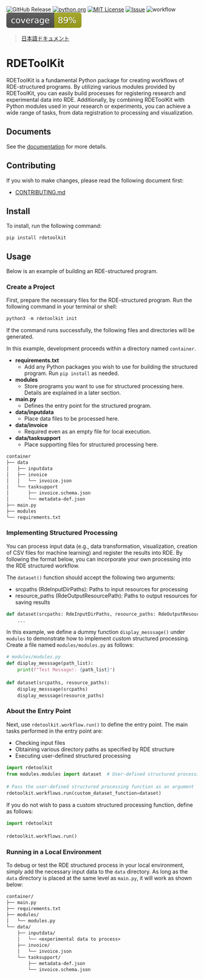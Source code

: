 ![GitHub Release](https://img.shields.io/github/v/release/nims-dpfc/rdetoolkit)
[![python.org](https://img.shields.io/badge/Python-3.9%7C3.10%7C3.11%7C3.12%7C3.13-%233776AB?logo=python)](https://www.python.org/downloads/release/python-3917/)
[![MIT License](https://img.shields.io/badge/license-MIT-green)](https://github.com/nims-dpfc/rdetoolkit/blob/main/LICENSE)
[![Issue](https://img.shields.io/badge/issue_tracking-github-orange)](https://github.com/nims-dpfc/rdetoolkit/issues)
![workflow](https://github.com/nims-dpfc/rdetoolkit/actions/workflows/main.yml/badge.svg)
![coverage](docs/img/coverage.svg)

> [日本語ドキュメント](docs/README_ja.md)

# RDEToolKit

RDEToolKit is a fundamental Python package for creating workflows of RDE-structured programs.
By utilizing various modules provided by RDEToolKit, you can easily build processes for registering research and experimental data into RDE.
Additionally, by combining RDEToolKit with Python modules used in your research or experiments, you can achieve a wide range of tasks, from data registration to processing and visualization.

## Documents

See the [documentation](https://nims-mdpf.github.io/rdetoolkit/) for more details.

## Contributing

If you wish to make changes, please read the following document first:

- [CONTRIBUTING.md](https://github.com/nims-mdpf/rdetoolkit/blob/main/CONTRIBUTING.md)

## Install

To install, run the following command:

```shell
pip install rdetoolkit
```

## Usage

Below is an example of building an RDE-structured program.

### Create a Project

First, prepare the necessary files for the RDE-structured program. Run the following command in your terminal or shell:

```python
python3 -m rdetoolkit init
```

If the command runs successfully, the following files and directories will be generated.

In this example, development proceeds within a directory named `container`.

- **requirements.txt**
  - Add any Python packages you wish to use for building the structured program. Run `pip install` as needed.
- **modules**
  - Store programs you want to use for structured processing here. Details are explained in a later section.
- **main.py**
  - Defines the entry point for the structured program.
- **data/inputdata**
  - Place data files to be processed here.
- **data/invoice**
  - Required even as an empty file for local execution.
- **data/tasksupport**
  - Place supporting files for structured processing here.

```shell
container
├── data
│   ├── inputdata
│   ├── invoice
│   │   └── invoice.json
│   └── tasksupport
│       ├── invoice.schema.json
│       └── metadata-def.json
├── main.py
├── modules
└── requirements.txt
```

### Implementing Structured Processing

You can process input data (e.g., data transformation, visualization, creation of CSV files for machine learning) and register the results into RDE. By following the format below, you can incorporate your own processing into the RDE structured workflow.

The `dataset()` function should accept the following two arguments:

- srcpaths (RdeInputDirPaths): Paths to input resources for processing
- resource_paths (RdeOutputResourcePath): Paths to output resources for saving results

```python
def dataset(srcpaths: RdeInputDirPaths, resource_paths: RdeOutputResourcePath):
    ...
```

In this example, we define a dummy function `display_messsage()` under `modules` to demonstrate how to implement custom structured processing. Create a file named `modules/modules.py` as follows:

```python
# modules/modules.py
def display_messsage(path_list):
    print(f"Test Message!: {path_list}")

def dataset(srcpaths, resource_paths):
    display_messsage(srcpaths)
    display_messsage(resource_paths)
```

### About the Entry Point

Next, use `rdetoolkit.workflow.run()` to define the entry point. The main tasks performed in the entry point are:

- Checking input files
- Obtaining various directory paths as specified by RDE structure
- Executing user-defined structured processing

```python
import rdetoolkit
from modules.modules import dataset  # User-defined structured processing function

# Pass the user-defined structured processing function as an argument
rdetoolkit.workflows.run(custom_dataset_function=dataset)
```

If you do not wish to pass a custom structured processing function, define as follows:

```python
import rdetoolkit

rdetoolkit.workflows.run()
```

### Running in a Local Environment

To debug or test the RDE structured process in your local environment, simply add the necessary input data to the `data` directory. As long as the `data` directory is placed at the same level as `main.py`, it will work as shown below:

```shell
container/
├── main.py
├── requirements.txt
├── modules/
│   └── modules.py
└── data/
    ├── inputdata/
    │   └── <experimental data to process>
    ├── invoice/
    │   └── invoice.json
    └── tasksupport/
        ├── metadata-def.json
        └── invoice.schema.json
```
